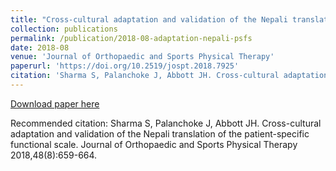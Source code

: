 ```yaml
---
title: "Cross-cultural adaptation and validation of the Nepali translation of the patient-specific functional scale"
collection: publications
permalink: /publication/2018-08-adaptation-nepali-psfs
date: 2018-08
venue: 'Journal of Orthopaedic and Sports Physical Therapy'
paperurl: 'https://doi.org/10.2519/jospt.2018.7925'
citation: 'Sharma S, Palanchoke J, Abbott JH. Cross-cultural adaptation and validation of the Nepali translation of the patient-specific functional scale. Journal of Orthopaedic and Sports Physical Therapy 2018,48(8):659-664.'
---
```


<a href='https://doi.org/10.2519/jospt.2018.7925'>Download paper here</a>

Recommended citation: Sharma S, Palanchoke J, Abbott JH. Cross-cultural adaptation and validation of the Nepali translation of the patient-specific functional scale. Journal of Orthopaedic and Sports Physical Therapy 2018,48(8):659-664.